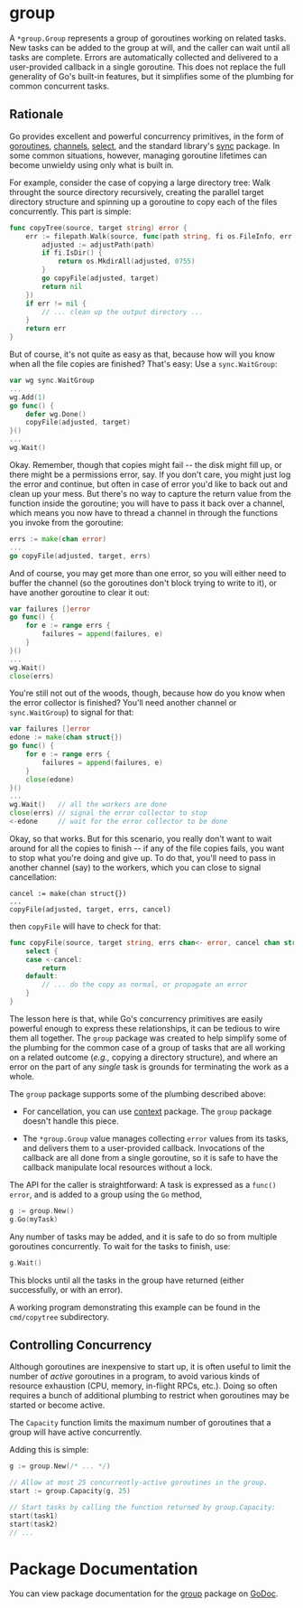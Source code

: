# group

A `*group.Group` represents a group of goroutines working on related tasks.
New tasks can be added to the group at will, and the caller can wait until all
tasks are complete. Errors are automatically collected and delivered to a
user-provided callback in a single goroutine.  This does not replace the full
generality of Go's built-in features, but it simplifies some of the plumbing
for common concurrent tasks.

## Rationale

Go provides excellent and powerful concurrency primitives, in the form of
[goroutines](http://golang.org/ref/spec#Go_statements),
[channels](http://golang.org/ref/spec#Channel_types),
[select](http://golang.org/ref/spec#Select_statements), and the standard
library's [sync](http://godoc.org/sync) package. In some common situations,
however, managing goroutine lifetimes can become unwieldy using only what is
built in.

For example, consider the case of copying a large directory tree: Walk throught
the source directory recursively, creating the parallel target directory
structure and spinning up a goroutine to copy each of the files
concurrently. This part is simple:

```go
func copyTree(source, target string) error {
	err := filepath.Walk(source, func(path string, fi os.FileInfo, err error) error {
		adjusted := adjustPath(path)
		if fi.IsDir() {
			return os.MkdirAll(adjusted, 0755)
		}
		go copyFile(adjusted, target)
		return nil
	})
	if err != nil {
		// ... clean up the output directory ...
	}
	return err
}
```

But of course, it's not quite as easy as that, because how will you know when
all the file copies are finished? That's easy: Use a `sync.WaitGroup`:

```go
var wg sync.WaitGroup
...
wg.Add(1)
go func() {
    defer wg.Done()
    copyFile(adjusted, target)
}()
...
wg.Wait()
```

Okay. Remember, though that copies might fail -- the disk might fill up, or
there might be a permissions error, say. If you don't care, you might just log
the error and continue, but often in case of error you'd like to back out and
clean up your mess. But there's no way to capture the return value from the
function inside the goroutine; you will have to pass it back over a channel,
which means you now have to thread a channel in through the functions you
invoke from the goroutine:

```go
errs := make(chan error)
...
go copyFile(adjusted, target, errs)
```

And of course, you may get more than one error, so you will either need to
buffer the channel (so the goroutines don't block trying to write to it), or
have another goroutine to clear it out:

```go
var failures []error
go func() {
    for e := range errs {
        failures = append(failures, e)
    }
}()
...
wg.Wait()
close(errs)
```

You're still not out of the woods, though, because how do you know when the
error collector is finished? You'll need another channel or `sync.WaitGroup`)
to signal for that:

```go
var failures []error
edone := make(chan struct{})
go func() {
    for e := range errs {
        failures = append(failures, e)
	}
	close(edone)	
}()
...
wg.Wait()   // all the workers are done
close(errs) // signal the error collector to stop
<-edone     // wait for the error collector to be done
```

Okay, so that works. But for this scenario, you really don't want to wait
around for all the copies to finish -- if any of the file copies fails, you
want to stop what you're doing and give up.  To do that, you'll need to pass in
another channel (say) to the workers, which you can close to signal
cancellation:

	cancel := make(chan struct{})
	...
	copyFile(adjusted, target, errs, cancel)

then `copyFile` will have to check for that:

```go
func copyFile(source, target string, errs chan<- error, cancel chan struct{}) {
	select {
	case <-cancel:
		return
	default:
	 	// ... do the copy as normal, or propagate an error
	}
}
```

The lesson here is that, while Go's concurrency primitives are easily powerful
enough to express these relationships, it can be tedious to wire them all
together. The `group` package was created to help simplify some of the plumbing
for the common case of a group of tasks that are all working on a related
outcome (_e.g.,_ copying a directory structure), and where an error on the part
of any _single_ task is grounds for terminating the work as a whole.

The `group` package supports some of the plumbing described above:

 - For cancellation, you can use [context](http://godoc.org/golang.org/x/net/context) package.
   The `group` package doesn't handle this piece.

 - The `*group.Group` value manages collecting `error` values from its tasks,
   and delivers them to a user-provided callback. Invocations of the callback
   are all done from a single goroutine, so it is safe to have the callback
   manipulate local resources without a lock.

The API for the caller is straightforward: A task is expressed as a `func()
error`, and is added to a group using the `Go` method,

```go
g := group.New()
g.Go(myTask)
```

Any number of tasks may be added, and it is safe to do so from multiple goroutines concurrently.  To wait for the tasks to finish, use:

```go
g.Wait()
```

This blocks until all the tasks in the group have returned (either successfully, or with an error).

A working program demonstrating this example can be found in the `cmd/copytree` subdirectory.

## Controlling Concurrency

Although goroutines are inexpensive to start up, it is often useful to limit the number of _active_ goroutines in a program, to avoid various kinds of resource exhaustion (CPU, memory, in-flight RPCs, etc.).  Doing so often requires a bunch of additional plumbing to restrict when goroutines may be started or become active.

The `Capacity` function limits the maximum number of goroutines that a group will have active concurrently.

Adding this is simple:

```go
g := group.New(/* ... */)

// Allow at most 25 concurrently-active goroutines in the group.
start := group.Capacity(g, 25)

// Start tasks by calling the function returned by group.Capacity:
start(task1)
start(task2)
// ...
```

# Package Documentation

You can view package documentation for the
[group](http://godoc.org/bitbucket.org/creachadair/group) package on
[GoDoc](http://godoc.org/).
